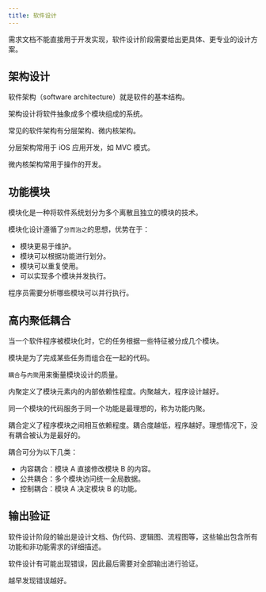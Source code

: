 ```yaml
---
title: 软件设计
---
```


需求文档不能直接用于开发实现，软件设计阶段需要给出更具体、更专业的设计方案。

## 架构设计

软件架构（software architecture）就是软件的基本结构。

架构设计将软件抽象成多个模块组成的系统。

常见的软件架构有分层架构、微内核架构。

分层架构常用于 iOS 应用开发，如 MVC 模式。

微内核架构常用于操作的开发。

## 功能模块

模块化是一种将软件系统划分为多个离散且独立的模块的技术。

模块化设计遵循了`分而治之`的思想，优势在于：

- 模块更易于维护。
- 模块可以根据功能进行划分。
- 模块可以重复使用。
- 可以实现多个模块并发执行。

程序员需要分析哪些模块可以并行执行。

## 高内聚低耦合

当一个软件程序被模块化时，它的任务根据一些特征被分成几个模块。

模块是为了完成某些任务而组合在一起的代码。

`耦合`与`内聚`用来衡量模块设计的质量。

内聚定义了模块元素内的内部依赖性程度。内聚越大，程序设计越好。

同一个模块的代码服务于同一个功能是最理想的，称为功能内聚。

耦合定义了程序模块之间相互依赖程度。耦合度越低，程序越好。理想情况下，没有耦合被认为是最好的。

耦合可分为以下几类：

- 内容耦合：模块 A 直接修改模块 B 的内容。
- 公共耦合：多个模块访问统一全局数据。
- 控制耦合：模块 A 决定模块 B 的功能。

## 输出验证

软件设计阶段的输出是设计文档、伪代码、逻辑图、流程图等，这些输出包含所有功能和非功能需求的详细描述。

软件设计有可能出现错误，因此最后需要对全部输出进行验证。

越早发现错误越好。